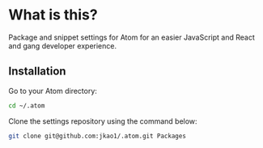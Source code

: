 # What is this?

Package and snippet settings for Atom for an easier JavaScript and React and gang developer experience.

## Installation

Go to your Atom directory:
```sh
cd ~/.atom
```

Clone the settings repository using the command below:
```sh
git clone git@github.com:jkao1/.atom.git Packages
```
